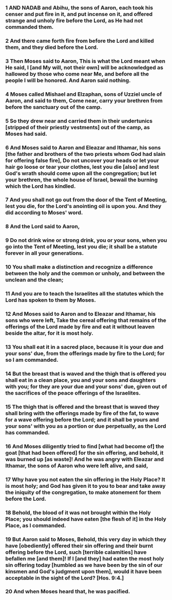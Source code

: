 ### 1 AND NADAB and Abihu, the sons of Aaron, each took his censer and put fire in it, and put incense on it, and offered strange and unholy fire before the Lord, as He had not commanded them.

### 2 And there came forth fire from before the Lord and killed them, and they died before the Lord.

### 3 Then Moses said to Aaron, This is what the Lord meant when He said, I [and My will, not their own] will be acknowledged as hallowed by those who come near Me, and before all the people I will be honored. And Aaron said nothing.

### 4 Moses called Mishael and Elzaphan, sons of Uzziel uncle of Aaron, and said to them, Come near, carry your brethren from before the sanctuary out of the camp.

### 5 So they drew near and carried them in their undertunics [stripped of their priestly vestments] out of the camp, as Moses had said.

### 6 And Moses said to Aaron and Eleazar and Ithamar, his sons [the father and brothers of the two priests whom God had slain for offering false fire], Do not uncover your heads or let your hair go loose or tear your clothes, lest you die [also] and lest God's wrath should come upon all the congregation; but let your brethren, the whole house of Israel, bewail the burning which the Lord has kindled.

### 7 And you shall not go out from the door of the Tent of Meeting, lest you die, for the Lord's anointing oil is upon you. And they did according to Moses' word.

### 8 And the Lord said to Aaron,

### 9 Do not drink wine or strong drink, you or your sons, when you go into the Tent of Meeting, lest you die; it shall be a statute forever in all your generations.

### 10 You shall make a distinction and recognize a difference between the holy and the common or unholy, and between the unclean and the clean;

### 11 And you are to teach the Israelites all the statutes which the Lord has spoken to them by Moses.

### 12 And Moses said to Aaron and to Eleazar and Ithamar, his sons who were left, Take the cereal offering that remains of the offerings of the Lord made by fire and eat it without leaven beside the altar, for it is most holy.

### 13 You shall eat it in a sacred place, because it is your due and your sons' due, from the offerings made by fire to the Lord; for so I am commanded.

### 14 But the breast that is waved and the thigh that is offered you shall eat in a clean place, you and your sons and daughters with you; for they are your due and your sons' due, given out of the sacrifices of the peace offerings of the Israelites.

### 15 The thigh that is offered and the breast that is waved they shall bring with the offerings made by fire of the fat, to wave for a wave offering before the Lord; and it shall be yours and your sons' with you as a portion or due perpetually, as the Lord has commanded.

### 16 And Moses diligently tried to find [what had become of] the goat [that had been offered] for the sin offering, and behold, it was burned up [as waste]! And he was angry with Eleazar and Ithamar, the sons of Aaron who were left alive, and said,

### 17 Why have you not eaten the sin offering in the Holy Place? It is most holy; and God has given it to you to bear and take away the iniquity of the congregation, to make atonement for them before the Lord.

### 18 Behold, the blood of it was not brought within the Holy Place; you should indeed have eaten [the flesh of it] in the Holy Place, as I commanded.

### 19 But Aaron said to Moses, Behold, this very day in which they have [obediently] offered their sin offering and their burnt offering before the Lord, such [terrible calamities] have befallen me [and them]! If I [and they] had eaten the most holy sin offering today [humbled as we have been by the sin of our kinsmen and God's judgment upon them], would it have been acceptable in the sight of the Lord? [Hos. 9:4.]

### 20 And when Moses heard that, he was pacified.